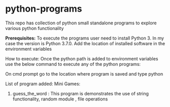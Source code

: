 # python-programs
This repo has collection of python small standalone programs to explore various python functionality

**Prerequisites:**
To execute the programs user need to install Python 3. In my case the version is Python 3.7.0.
Add the location of installed software in the environment variables

How to execute:
Once the python path is added to environment variables use the below command to execute any of the python programs:

On cmd prompt go to the location where program is saved and type
python <program-name>

List of program added:
Mini Games:
1. guess_the_word : This program is demonstrates the use of string functionality, random module , file operations 
